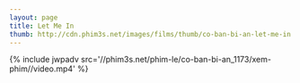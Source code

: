 ```yaml
---
layout: page
title: Let Me In
thumb: http://cdn.phim3s.net/images/films/thumb/co-ban-bi-an-let-me-in.jpg
---
```

{% include jwpadv src='//phim3s.net/phim-le/co-ban-bi-an_1173/xem-phim//video.mp4' %}
